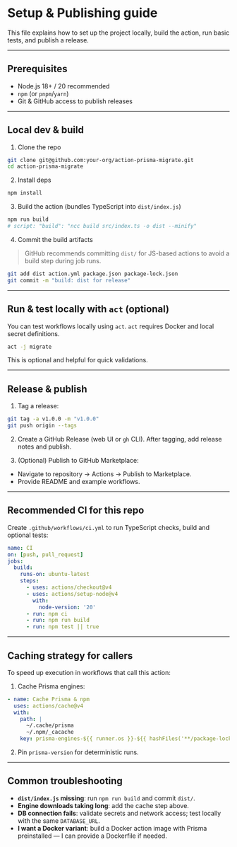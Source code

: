 # Setup & Publishing guide

This file explains how to set up the project locally, build the action, run basic tests, and publish a release.

---

## Prerequisites

- Node.js 18+ / 20 recommended
- `npm` (or `pnpm`/`yarn`)
- Git & GitHub access to publish releases

---

## Local dev & build

1. Clone the repo
```bash
git clone git@github.com:your-org/action-prisma-migrate.git
cd action-prisma-migrate
````

2. Install deps

```bash
npm install
```

3. Build the action (bundles TypeScript into `dist/index.js`)

```bash
npm run build
# script: "build": "ncc build src/index.ts -o dist --minify"
```

4. Commit the build artifacts

> GitHub recommends committing `dist/` for JS-based actions to avoid a build step during job runs.

```bash
git add dist action.yml package.json package-lock.json
git commit -m "build: dist for release"
```

---

## Run & test locally with `act` (optional)

You can test workflows locally using `act`. `act` requires Docker and local secret definitions.

```bash
act -j migrate
```

This is optional and helpful for quick validations.

---

## Release & publish

1. Tag a release:

```bash
git tag -a v1.0.0 -m "v1.0.0"
git push origin --tags
```

2. Create a GitHub Release (web UI or `gh` CLI). After tagging, add release notes and publish.

3. (Optional) Publish to GitHub Marketplace:

* Navigate to repository → Actions → Publish to Marketplace.
* Provide README and example workflows.

---

## Recommended CI for this repo

Create `.github/workflows/ci.yml` to run TypeScript checks, build and optional tests:

```yaml
name: CI
on: [push, pull_request]
jobs:
  build:
    runs-on: ubuntu-latest
    steps:
      - uses: actions/checkout@v4
      - uses: actions/setup-node@v4
        with:
          node-version: '20'
      - run: npm ci
      - run: npm run build
      - run: npm test || true
```

---

## Caching strategy for callers

To speed up execution in workflows that call this action:

1. Cache Prisma engines:

```yaml
- name: Cache Prisma & npm
  uses: actions/cache@v4
  with:
    path: |
      ~/.cache/prisma
      ~/.npm/_cacache
    key: prisma-engines-${{ runner.os }}-${{ hashFiles('**/package-lock.json','**/pnpm-lock.yaml','**/yarn.lock') }}
```

2. Pin `prisma-version` for deterministic runs.

---

## Common troubleshooting

* **`dist/index.js` missing**: run `npm run build` and commit `dist/`.
* **Engine downloads taking long**: add the cache step above.
* **DB connection fails**: validate secrets and network access; test locally with the same `DATABASE_URL`.
* **I want a Docker variant**: build a Docker action image with Prisma preinstalled — I can provide a Dockerfile if needed.